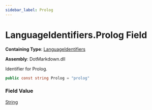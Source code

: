 ```yaml
---
sidebar_label: Prolog
---
```


# LanguageIdentifiers\.Prolog Field

**Containing Type**: [LanguageIdentifiers](../index.md)

**Assembly**: DotMarkdown\.dll

  
Identifier for Prolog\.

```csharp
public const string Prolog = "prolog"
```

### Field Value

[String](https://docs.microsoft.com/en-us/dotnet/api/system.string)

